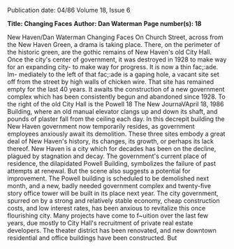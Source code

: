 Publication date: 04/86
Volume 18, Issue 6

**Title: Changing Faces**
**Author: Dan Waterman**
**Page number(s): 18**

New Haven/Dan Waterman 
Changing Faces 
On Church Street, across from the 
New Haven Green, a drama is taking 
place. There, on the perimeter of the 
historic green, are the gothic remains of 
New Haven's old City Hall. Once the 
city's center of government, it was 
destroyed in 1928 to make way for an 
expanding city- to make way for 
progress. It is now a thin fac;:ade. Im-
mediately to the left of that fac;:ade is 
a gaping hole, a vacant site set off from 
the street by high walls of chicken wire. 
That site has remained empty for the 
last 40 years. It awaits the construction 
of a new government complex which 
has been consistently begun and 
abandoned since 1928. To the right of 
the old City Hall is the Powell 
18 The New JournaVApril 18, 1986 
Building, 
where an old manual 
elevator clangs up and down its shaft, 
and pounds of plaster fall from the 
ceiling each day. In this decrepit 
building the New Haven government 
now 
temporarily 
resides, 
as 
government employees 
anxiously 
await its demolition. 
These three sites embody a great 
deal of New Haven's history, its 
changes, its growth, or perhaps its lack 
thereof. New Haven is a city which for 
decades has been on the decline, 
plagued by stagnation and decay. The 
government's current place of 
residence, 
the 
dilapidated 
Powell 
Building, symbolizes the failure of past 
attempts at renewal. But the scene also 
suggests a potential for improvement. 
The Powell building is scheduled to be 
demolished next month, and a new, 
badly needed government complex 
and twenty-five story office tower will 
be built in its place next year. 
The city government, spurred on by 
a strong and relatively stable economy, 
cheap construction costs, and low 
interest rates, has been anxious to 
revitalize this once flourishing city. 
Many projects have come to f~uition 
over the last few years, due mostly to 
City Hall's recruitment of private real 
estate developers. The theater district 
has been 
renovated, 
and new 
downtown residential and office 
buildings have been constructed. But